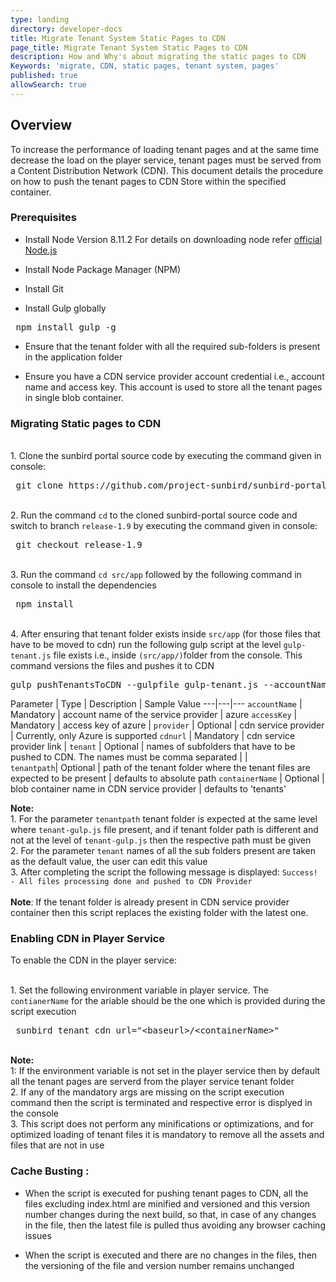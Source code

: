 ```yaml
---
type: landing
directory: developer-docs
title: Migrate Tenant System Static Pages to CDN 
page_title: Migrate Tenant System Static Pages to CDN 
description: How and Why's about migrating the static pages to CDN
Keywords: 'migrate, CDN, static pages, tenant system, pages'
published: true
allowSearch: true
---
```

## Overview

To increase the performance of loading tenant pages and at the same time decrease the load on the player service, tenant pages must be served from a Content Distribution Network (CDN). This document details the procedure on how to push the tenant pages to CDN Store within the specified container. 

### Prerequisites
 
 * Install Node Version 8.11.2
   For details on downloading node refer <a href="https://nodejs.org/en/download/">official Node.js</a>
 
 * Install Node Package Manager (NPM)

 * Install Git 

 * Install Gulp globally

  <pre> npm install gulp -g </pre> 
 
 * Ensure that the tenant folder with all the required sub-folders is present in the application folder

 * Ensure you have a CDN service provider account credential i.e., account name and access key. This account is used to store all the tenant pages in single blob container.

### Migrating Static pages to CDN

<br>1. Clone the sunbird portal source code by executing the command given in console:

<pre> git clone https://github.com/project-sunbird/sunbird-portal.git </pre>

<br>2. Run the command `cd` to the cloned sunbird-portal source code and switch to branch `release-1.9` by executing the command given in console:

<pre> git checkout release-1.9 </pre>

<br>3. Run the command `cd src/app` followed by the following command in console to install the dependencies

<pre> npm install </pre>

<br>4. After ensuring that tenant folder exists inside `src/app` (for those files that have to be moved to cdn) run the following gulp script at the level `gulp-tenant.js` file exists i.e., inside `(src/app/)`folder from the console. This command versions the files and pushes it to CDN

<pre>
gulp pushTenantsToCDN --gulpfile gulp-tenant.js --accountName="" --accessKey="" --provider="" --cdnurl="" --tenant="" --tenantpath="" --containerName=""
</pre>

Parameter | Type | Description | Sample Value
---|---|---
`accountName` | Mandatory | account name of the service provider | azure
`accessKey`   | Mandatory | access key of azure |
`provider`   | Optional | cdn service provider | Currently, only Azure is supported
`cdnurl` | Mandatory  | cdn service provider link | 
`tenant` | Optional | names of subfolders that have to be pushed to CDN. The names must be comma separated |   |  
`tenantpath`| Optional | path of the tenant folder where the tenant files are expected to be present | defaults to absolute path 
`containerName` | Optional | blob container name in CDN service provider | defaults to 'tenants'
 
**Note:** <br>1. For the parameter `tenantpath` tenant folder is expected at the same level where `tenant-gulp.js` file present, and if tenant folder path is different and not at the level of `tenant-gulp.js` then the respective path must be given
<br>2. For the parameter `tenant` names of all the sub folders present are taken as the default value, the user can edit this value <br>3. After completing the script the following message is displayed:
`Success! - All files processing done and pushed to CDN Provider`
<br><br>**Note**: If the tenant folder is already present in CDN service provider container then this script replaces the existing folder with the latest one.

### Enabling CDN in Player Service

To enable the CDN in the player service:

<br>1. Set the following environment variable in player service. The `contianerName` for the ariable should be the one which is provided during the script execution
<pre> sunbird_tenant_cdn_url="&#x3C;baseurl&#x3E;/&#x3C;containerName&#x3E;" </pre>

<br>**Note:** <br>1: If the environment variable is not set in the player service then by default all the tenant pages are serverd from the player service tenant folder
<br>2. If any of the mandatory args are missing on the script execution command then the script is terminated and respective error is displyed in the console
<br>3. This script does not perform any minifications or optimizations, and for optimized loading of tenant files it is mandatory to remove all the assets and files that are not in use

### Cache Busting : 

* When the script is executed for pushing tenant pages to CDN, all the files excluding index.html are minified and versioned and this version number changes during the next build, so that, in case of any changes in the file, then the latest file is pulled thus avoiding any browser caching issues

* When the script is executed and there are no changes in the files, then the versioning of the file and version number remains unchanged
